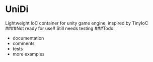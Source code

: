 # UniDi
Lightweight IoC container for unity game engine, inspired by TinyIoC
####Not ready for use!! Still needs testing
###Todo:
- documentation
- comments
- tests
- more examples
